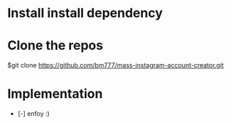 # Install install dependency

# Clone the repos
$git clone https://github.com/bm777/mass-instagram-account-creator.git

# Implementation

 - [-] enfoy :)
